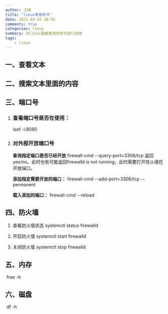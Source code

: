 ```yaml
---
author: 江峰
title: "linux常用命令"
date: 2021-03-26 10:55
comments: true
categories: linux
summary: 对linux里面常用的命令进行总结
tags: 
	- linux
---
```


### 

## 一、查看文本





## 二、搜索文本里面的内容





## 三、端口号

 1. ### 查看端口号是否在使用：

    lsof -i:8080

2. ### 对外部开放端口号

   **查询指定端口是否已经开放**
   firewall-cmd --query-port=3306/tcp
   返回yes/no。此时也有可能返回firewalld is not running，此时需要打开防火墙在开放端口。

   

   **添加指定需要开放的端口：**
   firewall-cmd --add-port=3306/tcp --permanent

   

   **载入添加的端口：**
   firewall-cmd --reload

   

## 四、防火墙

1. 查看防火墙状态 systemctl status firewalld

2. 开启防火墙 systemctl start firewalld

3. 关闭防火墙 systemctl stop firewalld

   

## 五、内存

​	free -h



## 六、磁盘

​	 df -h